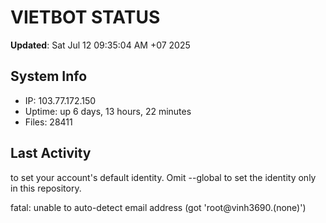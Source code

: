 # VIETBOT STATUS
**Updated**: Sat Jul 12 09:35:04 AM +07 2025

## System Info
- IP: 103.77.172.150
- Uptime: up 6 days, 13 hours, 22 minutes
- Files: 28411

## Last Activity

to set your account's default identity.
Omit --global to set the identity only in this repository.

fatal: unable to auto-detect email address (got 'root@vinh3690.(none)')
